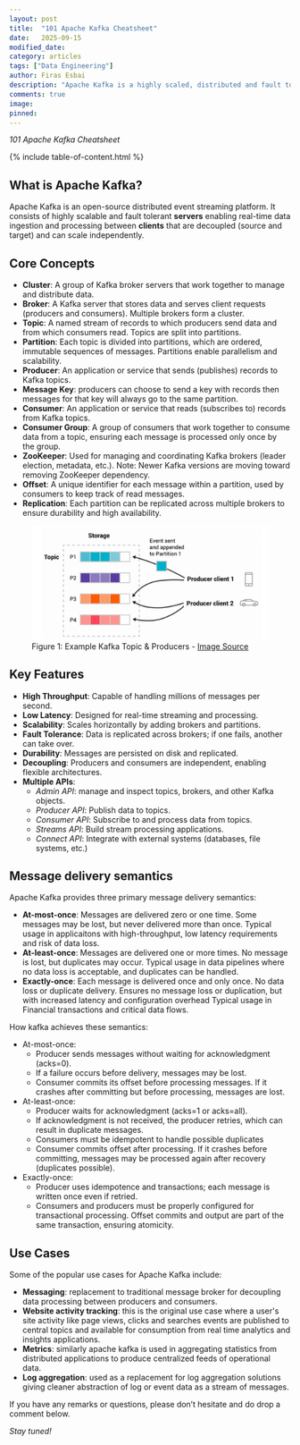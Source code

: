 ```yaml
---
layout: post
title:  "101 Apache Kafka Cheatsheet"
date:   2025-09-15
modified_date: 
category: articles
tags: ["Data Engineering"]
author: Firas Esbai
description: "Apache Kafka is a highly scaled, distributed and fault tolerant event streaming platform."
comments: true
image: 
pinned:
---
```


*101 Apache Kafka Cheatsheet*

{% include table-of-content.html %}

## What is Apache Kafka? ##

Apache Kafka is an open-source distributed event streaming platform. It consists of highly scalable and fault tolerant **servers** enabling real-time data ingestion and processing between **clients** that are decoupled (source and target) and can scale independently.  

## Core Concepts ##

- **Cluster**: A group of Kafka broker servers that work together to manage and distribute data.
- **Broker**: A Kafka server that stores data and serves client requests (producers and consumers). Multiple brokers form a cluster.
- **Topic**: A named stream of records to which producers send data and from which consumers read. Topics are split into partitions.
- **Partition**: Each topic is divided into partitions, which are ordered, immutable sequences of messages. Partitions enable parallelism and scalability.
- **Producer**: An application or service that sends (publishes) records to Kafka topics.
- **Message Key**: producers can choose to send a key with records then messages for that key will always go to the same partition.  
- **Consumer**: An application or service that reads (subscribes to) records from Kafka topics.
- **Consumer Group**: A group of consumers that work together to consume data from a topic, ensuring each message is processed only once by the group.
- **ZooKeeper**: Used for managing and coordinating Kafka brokers (leader election, metadata, etc.). 
  Note: Newer Kafka versions are moving toward removing ZooKeeper dependency.
- **Offset**: A unique identifier for each message within a partition, used by consumers to keep track of read messages.
- **Replication**: Each partition can be replicated across multiple brokers to ensure durability and high availability.

<figure>
  <img src="/assets/images/articles/24_apache_kafka_architecture.png" alt="Example Kafka Topic & Producers ">
  <figcaption>Figure 1: Example Kafka Topic & Producers - <a href="https://kafka.apache.org/documentation/#gettingStarted">Image Source</a></figcaption>
</figure>

## Key Features ##

- **High Throughput**: Capable of handling millions of messages per second.
- **Low Latency**: Designed for real-time streaming and processing.
- **Scalability**: Scales horizontally by adding brokers and partitions.
- **Fault Tolerance**: Data is replicated across brokers; if one fails, another can take over.
- **Durability**: Messages are persisted on disk and replicated.
- **Decoupling**: Producers and consumers are independent, enabling flexible architectures.
- **Multiple APIs**:
  - *Admin API*: manage and inspect topics, brokers, and other Kafka objects.
  - *Producer API*: Publish data to topics.
  - *Consumer API*: Subscribe to and process data from topics.
  - *Streams API*: Build stream processing applications.
  - *Connect API*: Integrate with external systems (databases, file systems, etc.)

## Message delivery semantics ##

Apache Kafka provides three primary message delivery semantics:

- **At-most-once**: Messages are delivered zero or one time. Some messages may be lost, but never delivered more than once.
  Typical usage in applicaitons with high-throughput, low latency requirements and risk of data loss. 
- **At-least-once**: Messages are delivered one or more times. No message is lost, but duplicates may occur. 
  Typical usage in data pipelines where no data loss is acceptable, and duplicates can be handled.
- **Exactly-once**: Each message is delivered once and only once. No data loss or duplicate delivery.
  Ensures no message loss or duplication, but with increased latency and configuration overhead
  Typical usage in Financial transactions and critical data flows.

How kafka achieves these semantics: 

- At-most-once:
  - Producer sends messages without waiting for acknowledgment (acks=0).
  - If a failure occurs before delivery, messages may be lost.
  - Consumer commits its offset before processing messages. If it crashes after committing but before processing, messages are lost.
- At-least-once:
  - Producer waits for acknowledgment (acks=1 or acks=all).
  - If acknowledgment is not received, the producer retries, which can result in duplicate messages.
  - Consumers must be idempotent to handle possible duplicates
  - Consumer commits offset after processing. If it crashes before committing, messages may be processed again after recovery (duplicates possible).
- Exactly-once:
  - Producer uses idempotence and transactions; each message is written once even if retried.
  - Consumers and producers must be properly configured for transactional processing. Offset commits and output are part of the same transaction, ensuring atomicity. 

## Use Cases ##

Some of the popular use cases for Apache Kafka include:

- **Messaging**: replacement to traditional message broker for decoupling data processing between producers and consumers. 
- **Website activity tracking**: this is the original use case where a user's site activity like page views, clicks and searches events are published to central topics 
and available for consumption from real time analytics and insights applications. 
- **Metrics**: similarly apache kafka is used in aggregating statistics from distributed applications to produce centralized feeds of operational data. 
- **Log aggregation**: used as a replacement for log aggregation solutions giving cleaner abstraction of log or event data as a stream of messages.  

If you have any remarks or questions, please don’t hesitate and do drop a comment below.

*Stay tuned!* 
